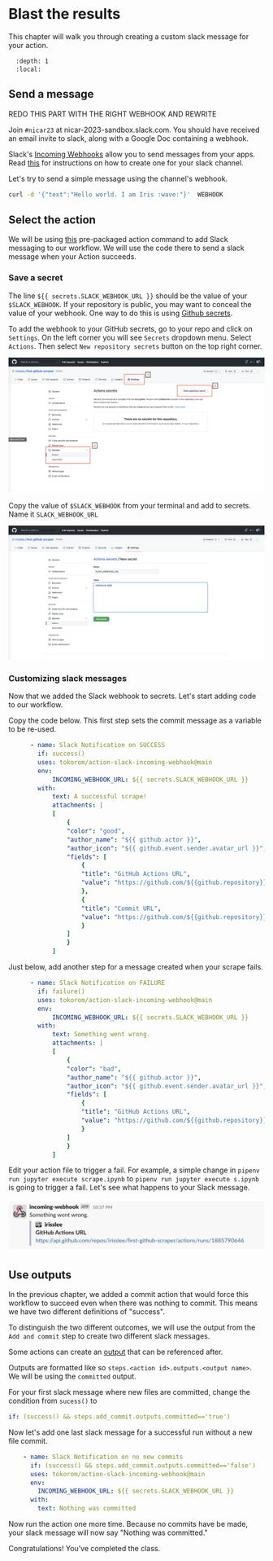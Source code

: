 ```{include} _templates/nav.html
```

# Blast the results

This chapter will walk you through creating a custom slack message for your action. 

```{contents} Sections
  :depth: 1
  :local:
```

## Send a message

REDO THIS PART WITH THE RIGHT WEBHOOK AND REWRITE

Join `#nicar23` at nicar-2023-sandbox.slack.com. You should have received an email invite to slack, along with a Google Doc containing a webhook. 

Slack's [Incoming Webhooks](https://api.slack.com/messaging/webhooks) allow you to send messages from your apps. Read [this](https://slack.com/help/articles/115005265063-Incoming-webhooks-for-Slack) for instructions on how to create one for your slack channel.  

Let's try to send a simple message using the channel's webhook.

```bash
curl -d '{"text":"Hello world. I am Iris :wave:"}'  WEBHOOK
```

## Select the action

We will be using [this](https://github.com/marketplace/actions/slack-incoming-webhook) pre-packaged action command to add Slack messaging to our workflow. We will use the code there to send a slack message when your Action succeeds. 

### Save a secret

The line `${{ secrets.SLACK_WEBHOOK_URL }}` should be the value of your `$SLACK_WEBHOOK`. If your repository is public, you may want to conceal the value of your webhook. One way to do this is using [Github secrets](https://docs.github.com/en/actions/security-guides/encrypted-secrets). 

To add the webhook to your GitHub secrets, go to your repo and click on `Settings`. On the left corner you will see `Secrets` dropdown menu. Select `Actions`. Then select `New repository secrets` button on the top right corner.

![github secrets](./_static/notify1.png)

Copy the value of `$SLACK_WEBHOOK` from your terminal and add to secrets. Name it `SLACK_WEBHOOK_URL`

![github secrets2](./_static/notify2.png)

### Customizing slack messages

Now that we added the Slack webhook to secrets. Let's start adding code to our workflow. 

Copy the code below. This first step sets the commit message as a variable to be re-used. 

```yaml
      - name: Slack Notification on SUCCESS
        if: success()
        uses: tokorom/action-slack-incoming-webhook@main
        env:
            INCOMING_WEBHOOK_URL: ${{ secrets.SLACK_WEBHOOK_URL }}
        with:
            text: A successful scrape!
            attachments: |
            [
                {
                "color": "good",
                "author_name": "${{ github.actor }}",
                "author_icon": "${{ github.event.sender.avatar_url }}",
                "fields": [
                    {
                    "title": "GitHub Actions URL",
                    "value": "https://github.com/${{github.repository}}/actions/runs/${{github.run_id}}"
                    },
                    {
                    "title": "Commit URL",
                    "value": "https://github.com/${{github.repository}}/commits"
                    }
                ]
                }
            ] 
```

Just below, add another step for a message created when your scrape fails. 

```yaml
      - name: Slack Notification on FAILURE
        if: failure()
        uses: tokorom/action-slack-incoming-webhook@main
        env:
            INCOMING_WEBHOOK_URL: ${{ secrets.SLACK_WEBHOOK_URL }}
        with:
            text: Something went wrong.
            attachments: |
            [
                {
                "color": "bad",
                "author_name": "${{ github.actor }}",
                "author_icon": "${{ github.event.sender.avatar_url }}",
                "fields": [
                    {
                    "title": "GitHub Actions URL",
                    "value": "https://github.com/${{github.repository}}/actions/runs/${{github.run_id}}"
                    }
                ]
                }
            ] 
```

Edit your action file to trigger a fail. For example, a simple change in `pipenv run jupyter execute scrape.ipynb` to `pipenv run jupyter execute s.ipynb` is going to trigger a fail. Let's see what happens to your Slack message. 

![fail slack message](./_static/slack1.png)

## Use outputs

In the previous chapter, we added a commit action that would force this workflow to succeed even when there was nothing to commit. This means we have two different definitions of "success". 

To distinguish the two different outcomes, we will use the output from the `Add and commit` step to create two different slack messages.

Some actions can create an [output](https://github.com/marketplace/actions/add-commit#outputs) that can be referenced after. 

Outputs are formatted like so `steps.<action id>.outputs.<output name>`. We will be using the `committed` output. 

For your first slack message where new files are committed, change the condition from `sucess()` to 

```yaml
if: (success() && steps.add_commit.outputs.committed=='true')
```

Now let's add one last slack message for a successful run without a new file commit. 


```yaml
    - name: Slack Notification on no new commits
      if: (success() && steps.add_commit.outputs.committed=='false')
      uses: tokorom/action-slack-incoming-webhook@main
      env:
        INCOMING_WEBHOOK_URL: ${{ secrets.SLACK_WEBHOOK_URL }}
      with:
        text: Nothing was committed
```

Now run the action one more time. Because no commits have be made, your slack message will now say "Nothing was committed."

Congratulations! You’ve completed the class.
